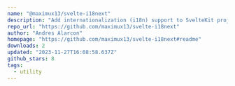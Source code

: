 ```yaml
---
name: "@maximux13/svelte-i18next"
description: "Add internationalization (i18n) support to SvelteKit projects."
repo_url: "https://github.com/maximux13/svelte-i18next"
author: "Andres Alarcon"
homepage: "https://github.com/maximux13/svelte-i18next#readme"
downloads: 2
updated: "2023-11-27T16:08:58.637Z"
github_stars: 8
tags: 
  - utility
---
```

